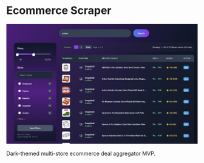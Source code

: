 # Ecommerce Scraper

![Sample UI](./assets/sample-ui.png)

Dark-themed multi-store ecommerce deal aggregator MVP.
